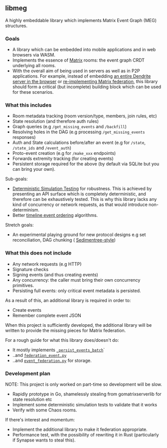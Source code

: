 ## libmeg

A highly embeddable library which implements Matrix Event Graph (MEG) structures.

### Goals
 - A library which can be embedded into mobile applications and in web browsers via WASM.
 - Implements the essence of [Matrix](https://matrix.org) rooms: the event graph CRDT underlying all rooms.
 - With the overall aim of being used in servers as well as in P2P applications. For example, instead of
   embedding [an entire Dendrite server in the browser](https://matrix.org/blog/2020/06/02/introducing-p2p-matrix/)
   or [re-implementing Matrix federation](https://github.com/rocketchat/homeserver), this
   library should form a critical (but incomplete) building block which can be used for these scenarios.

### What this includes
 - Room metadata tracking (room version/type, members, join rules, etc)
 - State resolution (and therefore auth rules)
 - Graph queries (e.g `/get_missing_events` and `/backfill`)
 - Resolving holes in the DAG (e.g processing `/get_missing_events` responses)
 - Auth and State calculations before/after an event (e.g for `/state`, `/state_ids` and `/event_auth`)
 - Proto-event creation (e.g for `/make_xxx` endpoints)
 - Forwards extremity tracking (for creating events)
 - Persistent storage required for the above (by default via SQLite but you can bring your own).

Sub-goals:
 - [Deterministic Simulation Testing](https://journal.resonatehq.io/p/deterministic-simulation-testing)
   for robustness. This is achieved by presenting an API surface which is completely deterministic, and
   therefore can be exhaustively tested. This is why this library lacks any kind of concurrency or network requests,
   as that would introduce non-determinism.
 - Better [timeline event ordering](https://artificialworlds.net/blog/2024/12/04/message-order-in-matrix/) algorithms.

Stretch goals:
 - An experimental playing ground for new protocol designs e.g set reconciliation, DAG chunking (
  [Sedimentree-style](https://github.com/inkandswitch/keyhive/blob/ec6e15d288f989712de42ce85d68f8983bb2a270/design/sedimentree.md))

### What this does not include
 - Any network requests (e.g HTTP)
 - Signature checks
 - Signing events (and thus creating events)
 - Any concurrency: the caller must bring their own concurrency primitives.
 - Persisting full events: only critical event metadata is persisted.

As a result of this, an additional library is required in order to:
 - Create events
 - Remember complete event JSON

When this project is sufficiently developed, the additional library will be written to provide the missing pieces
for Matrix federation.

For a rough guide for what this library does/doesn't do:
 - It mostly implements [`_persist_events_batch`](https://github.com/element-hq/synapse/blob/3c188231c76ee8c05a6a40d12ccfdebada86b406/synapse/storage/controllers/persist_events.py#L560)`
 - ..and [`federation_event.py`](https://github.com/element-hq/synapse/blob/a4c476305e20609a71770818c8fd3eb38eff704a/synapse/handlers/federation_event.py)
 - ..and [`event_federation.py`](https://github.com/element-hq/synapse/blob/3c188231c76ee8c05a6a40d12ccfdebada86b406/synapse/storage/databases/main/event_federation.py#L4) for storage.


 ### Development plan

 NOTE: This project is only worked on part-time so development will be slow.

 - Rapidly prototype in Go, shamelessly stealing from gomatrixserverlib for state resolution etc
 - Implement some deterministic simulation tests to validate that it works
 - Verify with some Chaos rooms.

If there's interest and momentum:

 - Implement the additional library to make it federation appropriate.
 - Performance test, with the possibility of rewriting it in Rust (particularly if Synapse wants to steal this).